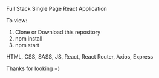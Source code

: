 Full Stack Single Page React Application

To view:

1. Clone or Download this repository
2. npm install
3. npm start

HTML, CSS, SASS, JS, React, React Router, Axios, Express

Thanks for looking =)
